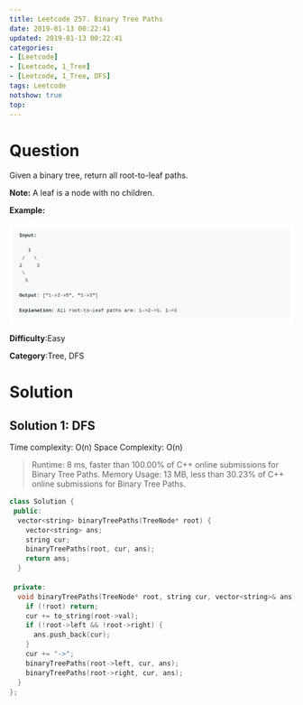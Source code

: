 ```yaml
---
title: Leetcode 257. Binary Tree Paths
date: 2019-01-13 00:22:41
updated: 2019-01-13 00:22:41
categories: 
- [Leetcode]
- [Leetcode, 1_Tree]
- [Leetcode, 1_Tree, DFS]
tags: Leetcode
notshow: true
top:
---
```


# Question

Given a binary tree, return all root-to-leaf paths.

**Note:** A leaf is a node with no children.

**Example:**

![](/images/in-post/2019-01-13-Leetcode-257-Binary-Tree-Paths/2019-01-13-00-23-59.png)

**Difficulty**:Easy

**Category**:Tree, DFS

# Solution

## Solution 1: DFS

Time complexity: O(n)
Space Complexity: O(n)

> Runtime: 8 ms, faster than 100.00% of C++ online submissions for Binary Tree Paths.
> Memory Usage: 13 MB, less than 30.23% of C++ online submissions for Binary Tree Paths.

```cpp
class Solution {
 public:
  vector<string> binaryTreePaths(TreeNode* root) {
    vector<string> ans;
    string cur;
    binaryTreePaths(root, cur, ans);
    return ans;
  }

 private:
  void binaryTreePaths(TreeNode* root, string cur, vector<string>& ans) {
    if (!root) return;
    cur += to_string(root->val);
    if (!root->left && !root->right) {
      ans.push_back(cur);
    }
    cur += "->";
    binaryTreePaths(root->left, cur, ans);
    binaryTreePaths(root->right, cur, ans);
  }
};
```